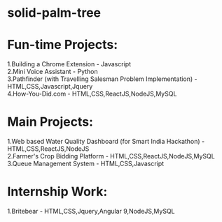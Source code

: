 # solid-palm-tree

# Fun-time Projects:
1.Building a Chrome Extension  - Javascript\
2.Mini Voice Assistant  - Python \
3.Pathfinder (with Travelling Salesman Problem Implementation) - HTML,CSS,Javascript,Jquery  \
4.How-You-Did.com  - HTML,CSS,ReactJS,NodeJS,MySQL

# Main Projects:
1.Web based Water Quality Dashboard (for Smart India Hackathon) - HTML,CSS,ReactJS,NodeJS \
2.Farmer's Crop Bidding Platform  - HTML,CSS,ReactJS,NodeJS,MySQL\
3.Queue Management System - HTML,CSS,Javascript

# Internship Work:  
1.Britebear  - HTML,CSS,Jquery,Angular 9,NodeJS,MySQL

